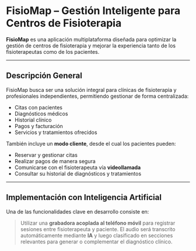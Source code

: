 # FisioMap – Gestión Inteligente para Centros de Fisioterapia

**FisioMap** es una aplicación multiplataforma diseñada para optimizar la gestión de centros de fisioterapia y mejorar la experiencia tanto de los fisioterapeutas como de los pacientes.

---

## Descripción General

FisioMap busca ser una solución integral para clínicas de fisioterapia y profesionales independientes, permitiendo gestionar de forma centralizada:

- Citas con pacientes
- Diagnósticos médicos
- Historial clínico
- Pagos y facturación
- Servicios y tratamientos ofrecidos

También incluye un **modo cliente**, desde el cual los pacientes pueden:

- Reservar y gestionar citas
- Realizar pagos de manera segura
- Comunicarse con el fisioterapeuta vía **videollamada**
- Consultar su historial de diagnósticos y tratamientos

---

## Implementación con Inteligencia Artificial

Una de las funcionalidades clave en desarrollo consiste en:

> Utilizar una **grabadora acoplada al teléfono móvil** para registrar sesiones entre fisioterapeuta y paciente. El audio será transcrito automáticamente mediante **IA** y luego clasificado en secciones relevantes para generar o complementar el diagnóstico clínico.
